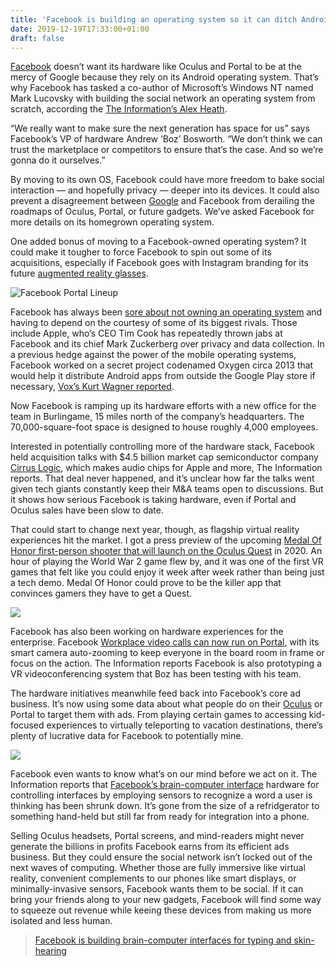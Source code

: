 ```yaml
---
title: 'Facebook is building an operating system so it can ditch Android'
date: 2019-12-19T17:33:00+01:00
draft: false
---
```


[Facebook](https://crunchbase.com/organization/facebook) doesn’t want its hardware like Oculus and Portal to be at the mercy of Google because they rely on its Android operating system. That’s why Facebook has tasked a co-author of Microsoft’s Windows NT named Mark Lucovsky with building the social network an operating system from scratch, according the [The Information’s Alex Heath](https://www.theinformation.com/articles/to-control-its-destiny-facebook-bets-big-on-hardware).

“We really want to make sure the next generation has space for us” says Facebook’s VP of hardware Andrew ‘Boz’ Bosworth. “We don’t think we can trust the marketplace or competitors to ensure that’s the case. And so we’re gonna do it ourselves.”

By moving to its own OS, Facebook could have more freedom to bake social interaction — and hopefully privacy — deeper into its devices. It could also prevent a disagreement between [Google](https://crunchbase.com/organization/google) and Facebook from derailing the roadmaps of Oculus, Portal, or future gadgets. We’ve asked Facebook for more details on its homegrown operating system.

One added bonus of moving to a Facebook-owned operating system? It could make it tougher to force Facebook to spin out some of its acquisitions, especially if Facebook goes with Instagram branding for its future [augmented reality glasses](https://techcrunch.com/2018/10/24/facebook-ar-headset/).

![Facebook Portal Lineup](https://techcrunch.com/wp-content/uploads/2019/09/Facebook-Portal-Lineup.jpg)

Facebook has always been [sore about not owning an operating system](https://techcrunch.com/2017/06/13/augmented-reality-platform-wars/) and having to depend on the courtesy of some of its biggest rivals. Those include Apple, who’s CEO Tim Cook has repeatedly thrown jabs at Facebook and its chief Mark Zuckerberg over privacy and data collection. In a previous hedge against the power of the mobile operating systems, Facebook worked on a secret project codenamed Oxygen circa 2013 that would help it distribute Android apps from outside the Google Play store if necessary, [Vox’s Kurt Wagner reported](https://www.vox.com/2019/4/29/18511534/facebook-mobile-phone-f8).

Now Facebook is ramping up its hardware efforts with a new office for the team in Burlingame, 15 miles north of the company’s headquarters. The 70,000-square-foot space is designed to house roughly 4,000 employees.

Interested in potentially controlling more of the hardware stack, Facebook held acquisition talks with $4.5 billion market cap semiconductor company [Cirrus Logic](https://www.cirrus.com/), which makes audio chips for Apple and more, The Information reports. That deal never happened, and it’s unclear how far the talks went given tech giants constantly keep their M&A teams open to discussions. But it shows how serious Facebook is taking hardware, even if Portal and Oculus sales have been slow to date.

That could start to change next year, though, as flagship virtual reality experiences hit the market. I got a press preview of the upcoming [Medal Of Honor first-person shooter that will launch on the Oculus Quest](https://techcrunch.com/2019/09/25/oculus-and-respawn-announce-a-nazi-killing-vr-shooter/) in 2020. An hour of playing the World War 2 game flew by, and it was one of the first VR games that felt like you could enjoy it week after week rather than being just a tech demo. Medal Of Honor could prove to be the killer app that convinces gamers they have to get a Quest.

![](https://techcrunch.com/wp-content/uploads/2019/12/Medal-Of-Honor-Oculus-Quest.png)

Facebook has also been working on hardware experiences for the enterprise. Facebook [Workplace video calls can now run on Portal](https://techcrunch.com/2019/10/08/facebooks-workplace-hits-3m-paying-users-launches-portal-app-in-a-wider-push-for-video/), with its smart camera auto-zooming to keep everyone in the board room in frame or focus on the action. The Information reports Facebook is also prototyping a VR videoconferencing system that Boz has been testing with his team.

The hardware initiatives meanwhile feed back into Facebook’s core ad business. It’s now using some data about what people do on their [Oculus](https://crunchbase.com/organization/oculus-vr) or Portal to target them with ads. From playing certain games to accessing kid-focused experiences to virtually teleporting to vacation destinations, there’s plenty of lucrative data for Facebook to potentially mine.

![](https://techcrunch.com/wp-content/uploads/2019/12/facebook-brain-connections.jpg)

Facebook even wants to know what’s on our mind before we act on it. The Information reports that [Facebook’s brain-computer interface](https://techcrunch.com/2017/04/19/facebook-brain-interface/) hardware for controlling interfaces by employing sensors to recognize a word a user is thinking has been shrunk down. It’s gone from the size of a refridgerator to something hand-held but still far from ready for integration into a phone.

Selling Oculus headsets, Portal screens, and mind-readers might never generate the billions in profits Facebook earns from its efficient ads business. But they could ensure the social network isn’t locked out of the next waves of computing. Whether those are fully immersive like virtual reality, convenient complements to our phones like smart displays, or minimally-invasive sensors, Facebook wants them to be social. If it can bring your friends along to your new gadgets, Facebook will find some way to squeeze out revenue while keeing these devices from making us more isolated and less human.

> [Facebook is building brain-computer interfaces for typing and skin-hearing](https://techcrunch.com/2017/04/19/facebook-brain-interface/)